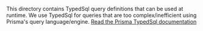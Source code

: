 This directory contains TypedSql query definitions that can be used at runtime.
We use TypedSql for queries that are too complex/inefficient using Prisma's query language/engine.
[Read the Prisma TypedSql documentation](https://www.prisma.io/docs/orm/prisma-client/using-raw-sql/typedsql)
